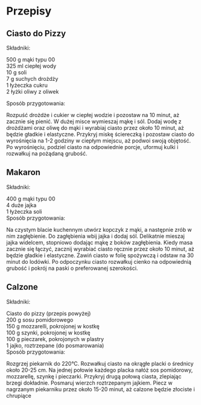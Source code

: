 # Przepisy

## Ciasto do Pizzy
    
Składniki:  

500 g mąki typu 00  
325 ml ciepłej wody  
10 g soli  
7 g suchych drożdży  
1 łyżeczka cukru  
2 łyżki oliwy z oliwek

Sposób przygotowania:

Rozpuść drożdże i cukier w ciepłej wodzie i pozostaw na 10 minut, aż zacznie się pienić.
W dużej misce wymieszaj mąkę i sól.
Dodaj wodę z drożdżami oraz oliwę do mąki i wyrabiaj ciasto przez około 10 minut, aż będzie gładkie i elastyczne.
Przykryj miskę ściereczką i pozostaw ciasto do wyrośnięcia na 1-2 godziny w ciepłym miejscu, aż podwoi swoją objętość.
Po wyrośnięciu, podziel ciasto na odpowiednie porcje, uformuj kulki i rozwałkuj na pożądaną grubość.  

## Makaron
 
Składniki:  

400 g mąki typu 00    
4 duże jajka    
1 łyżeczka soli    
Sposób przygotowania:    

Na czystym blacie kuchennym utwórz kopczyk z mąki, a następnie zrób w nim zagłębienie.
Do zagłębienia wbij jajka i dodaj sól.
Delikatnie mieszaj jajka widelcem, stopniowo dodając mąkę z boków zagłębienia.
Kiedy masa zacznie się łączyć, zacznij wyrabiać ciasto ręcznie przez około 10 minut, aż będzie gładkie i elastyczne.
Zawiń ciasto w folię spożywczą i odstaw na 30 minut do lodówki.
Po odpoczynku ciasto rozwałkuj cienko na odpowiednią grubość i pokrój na paski o preferowanej szerokości.  
  
## Calzone
Składniki:

Ciasto do pizzy (przepis powyżej)  
200 g sosu pomidorowego  
150 g mozzarelli, pokrojonej w kostkę  
100 g szynki, pokrojonej w kostkę  
100 g pieczarek, pokrojonych w plastry  
1 jajko, roztrzepane (do posmarowania)  
Sposób przygotowania:  

Rozgrzej piekarnik do 220°C.
Rozwałkuj ciasto na okrągłe placki o średnicy około 20-25 cm.
Na jednej połowie każdego placka nałóż sos pomidorowy, mozzarellę, szynkę i pieczarki.
Przykryj drugą połową ciasta, zlepiając brzegi dokładnie.
Posmaruj wierzch roztrzepanym jajkiem.
Piecz w nagrzanym piekarniku przez około 15-20 minut, aż calzone będzie złociste i chrupiące
